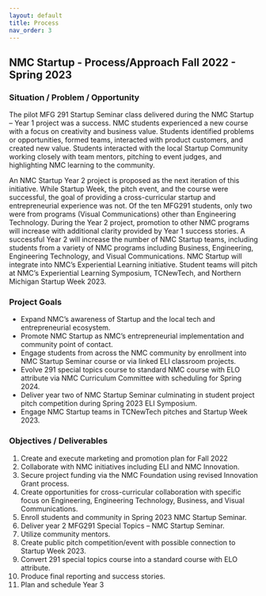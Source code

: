 ```yaml
---
layout: default
title: Process
nav_order: 3
---
```


## NMC Startup - Process/Approach Fall 2022 - Spring 2023

### Situation / Problem / Opportunity

The pilot MFG 291 Startup Seminar class delivered during the NMC Startup – Year 1 project was a success. NMC students experienced a new course with a focus on creativity and business value. Students identified problems or opportunities, formed teams, interacted with product customers, and created new value. Students interacted with the local Startup Community working closely with team mentors, pitching to event judges, and highlighting NMC learning to the community.

An NMC Startup Year 2 project is proposed as the next iteration of this initiative. While Startup Week, the pitch event, and the course were successful, the goal of providing a cross-curricular startup and entrepreneurial experience was not. Of the ten MFG291 students, only two were from programs (Visual Communications) other than Engineering Technology. During the Year 2 project, promotion to other NMC programs will increase with additional clarity provided by Year 1 success stories. A successful Year 2 will increase the number of NMC Startup teams, including students from a variety of NMC programs including Business, Engineering, Engineering Technology, and Visual Communications. NMC Startup will integrate into NMC’s Experiential Learning initiative. Student teams will pitch at NMC’s Experiential Learning Symposium, TCNewTech, and Northern Michigan Startup Week 2023.

### Project Goals

-	Expand NMC’s awareness of Startup and the local tech and entrepreneurial ecosystem.
-	Promote NMC Startup as NMC’s entrepreneurial implementation and community point of contact.
-	Engage students from across the NMC community by enrollment into NMC Startup Seminar course or via linked ELI classroom projects.
-	Evolve 291 special topics course to standard NMC course with ELO attribute via NMC Curriculum Committee with scheduling for Spring 2024.
-	Deliver year two of NMC Startup Seminar culminating in student project pitch competition during Spring 2023 ELI Symposium.
-	Engage NMC Startup teams in TCNewTech pitches and Startup Week 2023.

### Objectives / Deliverables

1.	Create and execute marketing and promotion plan for Fall 2022
2.	Collaborate with NMC initiatives including ELI and NMC Innovation.
3.	Secure project funding via the NMC Foundation using revised Innovation Grant process.
4.	Create opportunities for cross-curricular collaboration with specific focus on Engineering, Engineering Technology, Business, and Visual Communications.
5.	Enroll students and community in Spring 2023 NMC Startup Seminar.
6.	Deliver year 2 MFG291 Special Topics – NMC Startup Seminar.
7.	Utilize community mentors.
8.	Create public pitch competition/event with possible connection to Startup Week 2023.
9.	Convert 291 special topics course into a standard course with ELO attribute.
10.	Produce final reporting and success stories.
11.	Plan and schedule Year 3  


